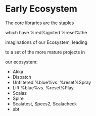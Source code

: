 # Early Ecosystem

The core libraries are the staples

which have %red%ignited %reset%the

imaginations of our Ecosystem, leading

to a set of the more mature projects in

our ecosystem:

* Akka
* Dispatch
* Unfiltered %blue%vs. %reset%Spray
* Lift %blue%vs. %reset%Play
* Scalaz
* Spire
* Scalatest, Specs2, Scalacheck
* sbt

